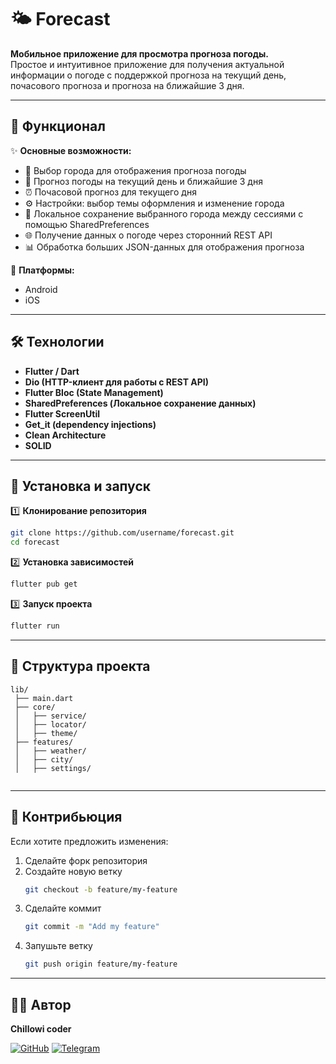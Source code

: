 # 🌤️ Forecast

**Мобильное приложение для просмотра прогноза погоды.**  
Простое и интуитивное приложение для получения актуальной информации о погоде с поддержкой прогноза на текущий день, почасового прогноза и прогноза на ближайшие 3 дня.

---

## 🚀 Функционал  

✨ **Основные возможности:**  
- 🌆 Выбор города для отображения прогноза погоды  
- 📅 Прогноз погоды на текущий день и ближайшие 3 дня  
- ⏰ Почасовой прогноз для текущего дня  
- ⚙️ Настройки: выбор темы оформления и изменение города  
- 💾 Локальное сохранение выбранного города между сессиями с помощью SharedPreferences  
- 🌐 Получение данных о погоде через сторонний REST API  
- 📊 Обработка больших JSON-данных для отображения прогноза  

📱 **Платформы:**  
- Android  
- iOS  

---

## 🛠️ Технологии  

- **Flutter / Dart**  
- **Dio (HTTP-клиент для работы с REST API)**  
- **Flutter Bloc (State Management)**  
- **SharedPreferences (Локальное сохранение данных)**  
- **Flutter ScreenUtil**  
- **Get_it (dependency injections)**  
- **Clean Architecture**  
- **SOLID**  

---

## 📂 Установка и запуск  

1️⃣ **Клонирование репозитория**  
```bash
git clone https://github.com/username/forecast.git
cd forecast
```

2️⃣ **Установка зависимостей**  
```bash
flutter pub get
```

3️⃣ **Запуск проекта**  
```bash
flutter run
```

---

## 📌 Структура проекта  

```plaintext
lib/
 ├── main.dart
 ├── core/
 │   ├── service/
 │   ├── locator/
 │   ├── theme/
 ├── features/
 │   ├── weather/
 │   ├── city/
 │   ├── settings/
 
```

---

## 🤝 Контрибьюция  

Если хотите предложить изменения:  

1. Сделайте форк репозитория  
2. Создайте новую ветку  
   ```bash
   git checkout -b feature/my-feature
   ```
3. Сделайте коммит  
   ```bash
   git commit -m "Add my feature"
   ```
4. Запушьте ветку  
   ```bash
   git push origin feature/my-feature
   ```

---

## 🧑‍💻 Автор  

**Chillowi coder**

[![GitHub](https://img.shields.io/badge/GitHub-000?style=for-the-badge&logo=github&logoColor=white)](https://github.com/Chillowi_coder)  [![Telegram](https://img.shields.io/badge/Telegram-26A5E4?style=for-the-badge&logo=telegram&logoColor=white)](https://t.me/l_2b2t_l)
